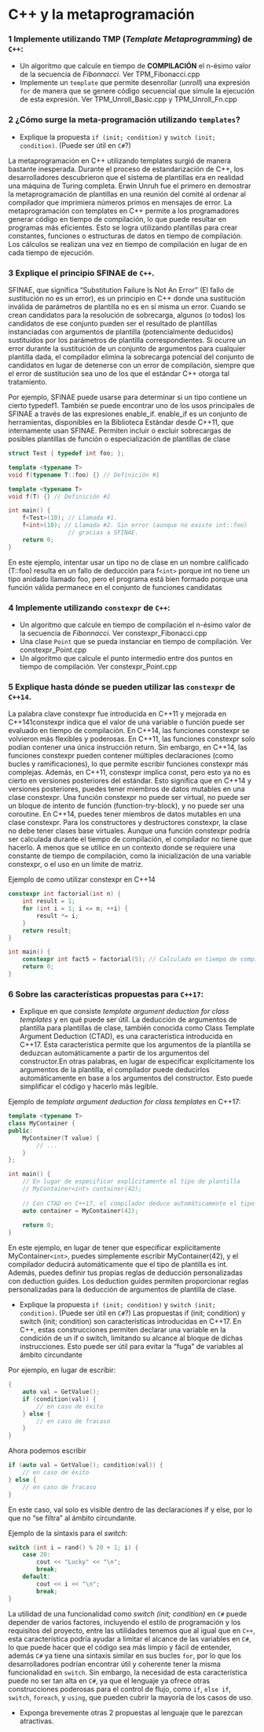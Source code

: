 # C++ y la metaprogramación

### 1 Implemente utilizando **TMP** (_Template Metaprogramming_) de `C++`:

- Un algoritmo que calcule en tiempo de **COMPILACIÓN** el n-ésimo valor de la secuencia de _Fibonnacci_.
  Ver TPM_Fibonacci.cpp
- Implemente un `template` que permite desenrollar (_unroll_) una expresión `for` de manera que se genere código secuencial que simule la ejecución de esta expresión.
  Ver TPM_Unroll_Basic.cpp y TPM_Unroll_Fn.cpp

### 2 ¿Cómo surge la meta-programación utilizando `templates`?

- Explique la propuesta `if (init; condition)` y `switch (init; condition)`. (Puede ser útil en `C#`?)

La metaprogramación en C++ utilizando templates surgió de manera bastante inesperada. Durante el proceso de estandarización de C++, los desarrolladores descubrieron que el sistema de plantillas era en realidad una máquina de Turing completa. Erwin Unruh fue el primero en demostrar la metaprogramación de plantillas en una reunión del comité al ordenar al compilador que imprimiera números primos en mensajes de error. La metaprogramación con templates en C++ permite a los programadores generar código en tiempo de compilación, lo que puede resultar en programas más eficientes. Esto se logra utilizando plantillas para crear constantes, funciones o estructuras de datos en tiempo de compilación.  Los cálculos se realizan una vez en tiempo de compilación en lugar de en cada tiempo de ejecución.

### 3 Explique el principio **SFINAE** de `C++`.

SFINAE, que significa “Substitution Failure Is Not An Error” (El fallo de sustitución no es un error), es un principio en C++ donde una sustitución inválida de parámetros de plantilla no es en sí misma un error. Cuando se crean candidatos para la resolución de sobrecarga, algunos (o todos) los candidatos de ese conjunto pueden ser el resultado de plantillas instanciadas con argumentos de plantilla (potencialmente deducidos) sustituidos por los parámetros de plantilla correspondientes. Si ocurre un error durante la sustitución de un conjunto de argumentos para cualquier plantilla dada, el compilador elimina la sobrecarga potencial del conjunto de candidatos en lugar de detenerse con un error de compilación, siempre que el error de sustitución sea uno de los que el estándar C++ otorga tal tratamiento.

Por ejemplo, SFINAE puede usarse para determinar si un tipo contiene un cierto typedef1. También se puede encontrar uno de los usos principales de SFINAE a través de las expresiones enable_if. enable_if es un conjunto de herramientas, disponibles en la Biblioteca Estándar desde C++11, que internamente usan SFINAE. Permiten incluir o excluir sobrecargas de posibles plantillas de función o especialización de plantillas de clase

```cpp
struct Test { typedef int foo; };

template <typename T>
void f(typename T::foo) {} // Definición #1

template <typename T>
void f(T) {} // Definición #2

int main() {
    f<Test>(10); // Llamada #1.
    f<int>(10); // Llamada #2. Sin error (aunque no existe int::foo)
                 // gracias a SFINAE.
    return 0;
}
```

En este ejemplo, intentar usar un tipo no de clase en un nombre calificado (T::foo) resulta en un fallo de deducción para f`<int>` porque int no tiene un tipo anidado llamado foo, pero el programa está bien formado porque una función válida permanece en el conjunto de funciones candidatas

### 4 Implemente utilizando `constexpr` de `C++`:

- Un algoritmo que calcule en tiempo de compilación el n-ésimo valor de la secuencia de _Fibonnacci_.
  Ver constexpr_Fibonacci.cpp
- Una clase `Point` que se pueda instanciar en tiempo de compilación.
  Ver constexpr_Point.cpp
- Un algoritmo que calcule el punto intermedio entre dos puntos en tiempo de compilación.
  Ver constexpr_Point.cpp

### 5 Explique hasta dónde se pueden utilizar las `constexpr` de `C++14`.

La palabra clave constexpr fue introducida en C++11 y mejorada en C++141constexpr indica que el valor de una variable o función puede ser evaluado en tiempo de compilación. En C++14, las funciones constexpr se volvieron más flexibles y poderosas. En C++11, las funciones constexpr solo podían contener una única instrucción return. Sin embargo, en C++14, las funciones constexpr pueden contener múltiples declaraciones (como bucles y ramificaciones), lo que permite escribir funciones constexpr más complejas. Además, en C++11, constexpr implica const, pero esto ya no es cierto en versiones posteriores del estándar. Esto significa que en C++14 y versiones posteriores, puedes tener miembros de datos mutables en una clase constexpr. Una función constexpr no puede ser virtual, no puede ser un bloque de intento de función (function-try-block), y no puede ser una coroutine. En C++14, puedes tener miembros de datos mutables en una clase constexpr. Para los constructores y destructores constexpr, la clase no debe tener clases base virtuales. Aunque una función constexpr podría ser calculada durante el tiempo de compilación, el compilador no tiene que hacerlo. A menos que se utilice en un contexto donde se requiere una constante de tiempo de compilación, como la inicialización de una variable constexpr, o el uso en un límite de matriz.

Ejemplo de como utilizar constexpr en C++14

```cpp
constexpr int factorial(int n) {
    int result = 1;
    for (int i = 1; i <= n; ++i) {
        result *= i;
    }
    return result;
}

int main() {
    constexpr int fact5 = factorial(5); // Calculado en tiempo de compilación
    return 0;
}
```

### 6 Sobre las características propuestas para `C++17`:

- Explique en que consiste _template argument deduction for class templates_ y en qué puede ser útil.
  La deducción de argumentos de plantilla para plantillas de clase, también conocida como Class Template Argument Deduction (CTAD), es una característica introducida en C++17. Esta característica permite que los argumentos de la plantilla se deduzcan automáticamente a partir de los argumentos del constructor.En otras palabras, en lugar de especificar explícitamente los argumentos de la plantilla, el compilador puede deducirlos automáticamente en base a los argumentos del constructor. Esto puede simplificar el código y hacerlo más legible.

Ejemplo de _template argument deduction for class templates_ en C++17:

```cpp
template <typename T>
class MyContainer {
public:
    MyContainer(T value) {
        // ...
    }
};

int main() {
    // En lugar de especificar explícitamente el tipo de plantilla
    // MyContainer<int> container(42);
  
    // Con CTAD en C++17, el compilador deduce automáticamente el tipo de plantilla
    auto container = MyContainer(42);
  
    return 0;
}
```

En este ejemplo, en lugar de tener que especificar explícitamente MyContainer`<int>`, puedes simplemente escribir MyContainer(42), y el compilador deducirá automáticamente que el tipo de plantilla es int. Además, puedes definir tus propias reglas de deducción personalizadas con deduction guides. Los deduction guides permiten proporcionar reglas personalizadas para la deducción de argumentos de plantilla de clase.

- Explique la propuesta `if (init; condition)` y `switch (init; condition)`. (Puede ser útil en `C#`?)
Las propuestas if (init; condition) y switch (init; condition) son características introducidas en C++17. En C++, estas construcciones permiten declarar una variable en la condición de un if o switch, limitando su alcance al bloque de dichas instrucciones. Esto puede ser útil para evitar la “fuga” de variables al ámbito circundante

Por ejemplo, en lugar de escribir:
``` cpp
{
    auto val = GetValue();
    if (condition(val)) {
        // en caso de éxito
    } else {
        // en caso de fracaso
    }
}
```
Ahora podemos escribir
``` cpp
if (auto val = GetValue(); condition(val)) {
    // en caso de éxito
} else {
    // en caso de fracaso
}
```
En este caso, val solo es visible dentro de las declaraciones if y else, por lo que no “se filtra” al ámbito circundante.

Ejemplo de la sintaxis para el _switch_:
``` cpp
switch (int i = rand() % 20 + 1; i) {
    case 20:
        cout << "Lucky" << "\n";
        break;
    default:
        cout << i << "\n";
        break;
}
```

La utilidad de una funcionalidad como _switch (init; condition)_ en `C#` puede depender de varios factores, incluyendo el estilo de programación y los requisitos del proyecto, entre las utilidades tenemos que al igual que en `C++`, esta característica podría ayudar a limitar el alcance de las variables en `C#`, lo que puede hacer que el código sea más limpio y fácil de entender, además `C#` ya tiene una sintaxis similar en sus bucles `for`, por lo que los desarrolladores podrían encontrar útil y coherente tener la misma funcionalidad en `switch`. Sin embargo, la necesidad de esta característica puede no ser tan alta en `C#`, ya que el lenguaje ya ofrece otras construcciones poderosas para el control de flujo, como `if`, `else if`, `switch`, `foreach`, y `using`, que pueden cubrir la mayoría de los casos de uso.

- Exponga brevemente otras 2 propuestas al lenguaje que le parezcan atractivas.



